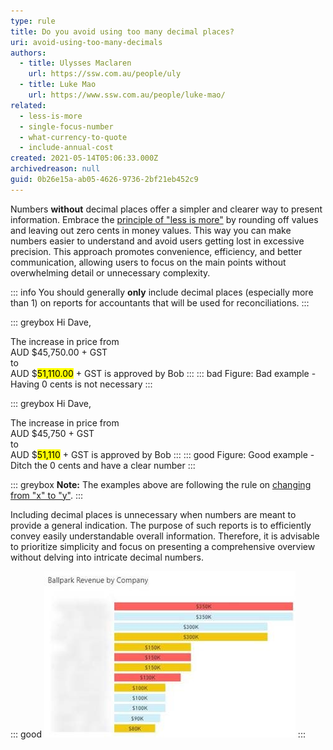 ```yaml
---
type: rule
title: Do you avoid using too many decimal places?
uri: avoid-using-too-many-decimals
authors:
  - title: Ulysses Maclaren
    url: https://ssw.com.au/people/uly
  - title: Luke Mao
    url: https://www.ssw.com.au/people/luke-mao/
related:
  - less-is-more
  - single-focus-number
  - what-currency-to-quote
  - include-annual-cost
created: 2021-05-14T05:06:33.000Z
archivedreason: null
guid: 0b26e15a-ab05-4626-9736-2bf21eb452c9
---
```


Numbers **without** decimal places offer a simpler and clearer way to present information. Embrace the [principle of "less is more"](/less-is-more) by rounding off values and leaving out zero cents in money values. This way you can make numbers easier to understand and avoid users getting lost in excessive precision. This approach promotes convenience, efficiency, and better communication, allowing users to focus on the main points without overwhelming detail or unnecessary complexity.

<!--endintro-->

::: info
You should generally **only** include decimal places (especially more than 1) on reports for accountants that will be used for reconciliations.
:::

::: greybox
Hi Dave,

The increase in price from  
   AUD $45,750.00 + GST  
to   
   AUD $<mark>51,110.00</mark> + GST is approved by Bob 
:::
::: bad
Figure: Bad example - Having 0 cents is not necessary
:::

::: greybox
Hi Dave,

The increase in price from  
   AUD $45,750 + GST  
to   
   AUD $<mark>51,110</mark> + GST is approved by Bob 
:::
::: good
Figure: Good example - Ditch the 0 cents and have a clear number
:::

::: greybox
**Note:** The examples above are following the rule on [changing from "x" to "y"](/change-from-x-to-y).
:::

Including decimal places is unnecessary when numbers are meant to provide a general indication. The purpose of such reports is to efficiently convey easily understandable overall information. Therefore, it is advisable to prioritize simplicity and focus on presenting a comprehensive overview without delving into intricate decimal numbers.

::: good
![Figure: Good example - Having $350.1k would not be useful information. $350k is sufficient](powerbi-no-decimals.jpg)
:::
